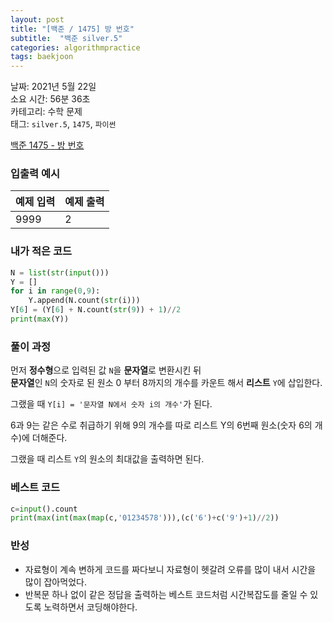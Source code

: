 ```yaml
---
layout: post
title: "[백준 / 1475] 방 번호"
subtitle:  "백준 silver.5"
categories: algorithmpractice
tags: baekjoon
---
```


날짜: 2021년 5월 22일  
소요 시간: 56분 36초  
카테고리: 수학 문제  
태그: `silver.5`, `1475`, `파이썬`  


[백준 1475 - 방 번호](https://www.acmicpc.net/problem/1475)

### 입출력 예시  

|예제 입력|예제 출력|
|---|---|
|9999|2|  
  
  
### 내가 적은 코드

```python
N = list(str(input()))
Y = []
for i in range(0,9):
    Y.append(N.count(str(i)))
Y[6] = (Y[6] + N.count(str(9)) + 1)//2
print(max(Y))
```

### 풀이 과정  

먼저 **정수형**으로 입력된 값 `N`을 **문자열**로 변환시킨 뒤  
**문자열**인 `N`의 숫자로 된 원소 0 부터 8까지의 개수를 카운트 해서 **리스트** `Y`에 삽입한다.  
  
그랬을 때 `Y[i] = '문자열 N에서 숫자 i의 개수'`가 된다.  
  
6과 9는 같은 수로 취급하기 위해 9의 개수를 따로 리스트 Y의 6번째 원소(숫자 6의 개수)에 더해준다.  
  
그랬을 때 리스트 `Y`의 원소의 최대값을 출력하면 된다.  

  
### 베스트 코드

```python
c=input().count
print(max(int(max(map(c,'01234578'))),(c('6')+c('9')+1)//2))
```

### 반성

- 자료형이 계속 변하게 코드를 짜다보니 자료형이 헷갈려 오류를 많이 내서 시간을 많이 잡아먹었다.
- 반복문 하나 없이 같은 정답을 출력하는 베스트 코드처럼 시간복잡도를 줄일 수 있도록 노력하면서 코딩해야한다.
  
